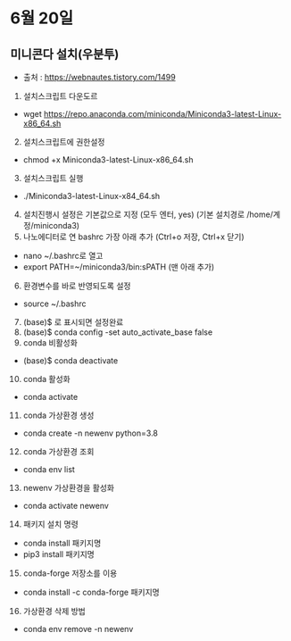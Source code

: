 # 6월 20일

## 미니콘다 설치(우분투)
- 출처 : https://webnautes.tistory.com/1499
1. 설치스크립트 다운도르
- wget https://repo.anaconda.com/miniconda/Miniconda3-latest-Linux-x86_64.sh
2. 설치스크립트에 권한설정
- chmod +x Miniconda3-latest-Linux-x86_64.sh
3. 설치스크립트 실행
- ./Miniconda3-latest-Linux-x84_64.sh
4. 설치진행시 설정은 기본값으로 지정 (모두 엔터, yes) (기본 설치경로 /home/계정/miniconda3)
5. 나노에디터로 연 bashrc 가장 아래 추가 (Ctrl+o 저장, Ctrl+x 닫기)
- nano ~/.bashrc로 열고
- export PATH=~/miniconda3/bin:sPATH (맨 아래 추가)
6. 환경변수를 바로 반영되도록 설정
- source ~/.bashrc
7. (base)$ 로 표시되면 설정완료
8. (base)$ conda config -set auto_activate_base false
9. conda 비활성화
- (base)$ conda deactivate
10. conda 활성화
- conda activate
11. conda 가상환경 생성
- conda create -n newenv python=3.8
12. conda 가상환경 조회
- conda env list
13. newenv 가상환경을 활성화
- conda activate newenv
14. 패키지 설치 명령
- conda install 패키지명
- pip3 install 패키지명
15. conda-forge 저장소를 이용
- conda install -c conda-forge 패키지명
16. 가상환경 삭제 방법
- conda env remove -n newenv
